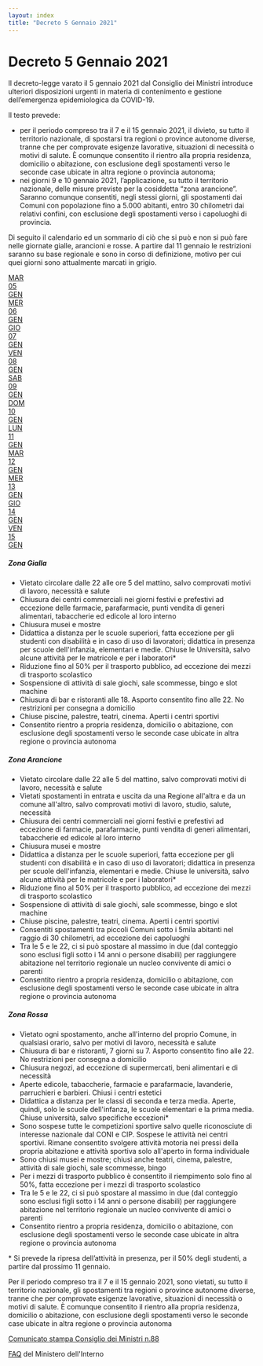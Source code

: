 ```yaml
---
layout: index
title: "Decreto 5 Gennaio 2021"
---
```

<div class="px-3 py-3 pt-md-5 pb-md-4 mx-auto text-justify">
    <h1 class="h1-responsive text-center">Decreto 5 Gennaio 2021</h1>
</div>
<div>
    <p>Il decreto-legge varato il 5 gennaio 2021 dal Consiglio dei Ministri introduce ulteriori disposizioni urgenti in materia di contenimento e gestione dell’emergenza epidemiologica da COVID-19.</p>
    <p>Il testo prevede:</p>
    <ul>
      <li>per il periodo compreso tra il 7 e il 15 gennaio 2021, il divieto, su tutto il territorio nazionale, di spostarsi tra regioni o province autonome diverse, tranne che per comprovate esigenze lavorative, situazioni di necessità o motivi di salute. È comunque consentito il rientro alla propria residenza, domicilio o abitazione, con esclusione degli spostamenti verso le seconde case ubicate in altra regione o provincia autonoma;</li>
      <li>nei giorni 9 e 10 gennaio 2021, l’applicazione, su tutto il territorio nazionale, delle misure previste per la cosiddetta “zona arancione”. Saranno comunque consentiti, negli stessi giorni, gli spostamenti dai Comuni con popolazione fino a 5.000 abitanti, entro 30 chilometri dai relativi confini, con esclusione degli spostamenti verso i capoluoghi di provincia.</li>
    </ul>
    <p>Di seguito il calendario ed un sommario di ciò che si può e non si può fare nelle giornate gialle, arancioni e rosse. A partire dal 11 gennaio le restrizioni saranno su base regionale e sono in corso di definizione, motivo per cui quei giorni sono attualmente marcati in grigio.</p>
</div>
  <div id="cal" class="row justify-content-center justify-content-sm-center mb-3">
      <a class="btn px-2 mx-1 cc-red    mt-2" href="#cc-red-zone"><div class="weekday">MAR</div><div class="day">05</div><div class="weekday">GEN</div></a>
      <a class="btn px-2 mx-1 cc-red    mt-2" href="#cc-red-zone"><div class="weekday">MER</div><div class="day">06</div><div class="weekday">GEN</div></a>
      <a class="btn px-2 mx-1 cc-yellow mt-2" href="#cc-yellow-zone"><div class="weekday">GIO</div><div class="day">07</div><div class="weekday">GEN</div></a>
      <a class="btn px-2 mx-1 cc-yellow mt-2" href="#cc-yellow-zone"><div class="weekday">VEN</div><div class="day">08</div><div class="weekday">GEN</div></a>
      <a class="btn px-2 mx-1 cc-orange mt-2" href="#cc-orange-zone"><div class="weekday">SAB</div><div class="day">09</div><div class="weekday">GEN</div></a>
      <a class="btn px-2 mx-1 cc-orange mt-2" href="#cc-orange-zone"><div class="weekday">DOM</div><div class="day">10</div><div class="weekday">GEN</div></a>
      <a class="btn px-2 mx-1 cc-grey   mt-2" href="#cc-grey-zone"><div class="weekday">LUN</div><div class="day">11</div><div class="weekday">GEN</div></a>
      <a class="btn px-2 mx-1 cc-grey   mt-2" href="#cc-grey-zone"><div class="weekday">MAR</div><div class="day">12</div><div class="weekday">GEN</div></a>
      <a class="btn px-2 mx-1 cc-grey   mt-2" href="#cc-grey-zone"><div class="weekday">MER</div><div class="day">13</div><div class="weekday">GEN</div></a>
      <a class="btn px-2 mx-1 cc-grey   mt-2" href="#cc-grey-zone"><div class="weekday">GIO</div><div class="day">14</div><div class="weekday">GEN</div></a>
      <a class="btn px-2 mx-1 cc-grey   mt-2" href="#cc-grey-zone"><div class="weekday">VEN</div><div class="day">15</div><div class="weekday">GEN</div></a>
      
  </div>
<div class="row row-cols-1 row-cols-md-3 g-4">
  <div class="col mt-3">
    <div id="cc-yellow-zone" class="card h-100 cc-yellow">
      <div class="card-header cc-yellow-highlight"><h5 class="card-title ">Zona Gialla</h5></div>
      <div class="card-body">
        <ul class="cc-zone">
          <li>Vietato circolare dalle 22 alle ore 5 del mattino, salvo comprovati motivi di lavoro, necessità e salute</li>
          <li>Chiusura dei centri commerciali nei giorni festivi e prefestivi ad eccezione delle farmacie, parafarmacie, punti vendita di generi alimentari, tabaccherie ed edicole al loro interno</li>
          <li>Chiusura musei e mostre</li>
          <li>Didattica a distanza per le scuole superiori, fatta eccezione per gli studenti con disabilità e in caso di uso di lavoratori; didattica in presenza per scuole dell'infanzia, elementari e medie. Chiuse le Università, salvo alcune attività per le matricole e per i laboratori*</li>
          <li>Riduzione fino al 50% per il trasporto pubblico, ad eccezione dei mezzi di trasporto scolastico</li>
          <li>Sospensione di attività di sale giochi, sale scommesse, bingo e slot machine</li>
          <li>Chiusura di bar e ristoranti alle 18. Asporto consentito fino alle 22. No restrizioni per consegna a domicilio</li>
          <li>Chiuse piscine, palestre, teatri, cinema. Aperti i centri sportivi</li>
          <li>Consentito rientro a propria residenza, domicilio o abitazione, con esclusione degli spostamenti verso le seconde case ubicate in altra regione o provincia autonoma</li>
        </ul>
      </div>
    </div>
  </div>
  <div class="col mt-3">
    <div id="cc-orange-zone" class="card h-100">
      <div class="card-header cc-orange-highlight"><h5 class="card-title ">Zona Arancione</h5></div>
      <div class="card-body cc-orange">
        <ul class="cc-zone">
          <li>Vietato circolare dalle 22 alle 5 del mattino, salvo comprovati motivi di lavoro, necessità e salute</li>
          <li>Vietati spostamenti in entrata e uscita da una Regione all'altra e da un comune all'altro, salvo comprovati motivi di lavoro, studio, salute, necessità</li>
          <li>Chiusura dei centri commerciali nei giorni festivi e prefestivi ad eccezione di farmacie, parafarmacie, punti vendita di generi alimentari, tabaccherie ed edicole al loro interno</li>
          <li>Chiusura musei e mostre</li>
          <li>Didattica a distanza per le scuole superiori, fatta eccezione per gli studenti con disabilità e in caso di uso di lavoratori; didattica in presenza per scuole dell'infanzia, elementari e medie. Chiuse le università, salvo alcune attività per le matricole e per i laboratori*</li>
          <li>Riduzione fino al 50% per il trasporto pubblico, ad eccezione dei mezzi di trasporto scolastico</li>
          <li>Sospensione di attività di sale giochi, sale scommesse, bingo e slot machine</li>
          <li>Chiuse piscine, palestre, teatri, cinema. Aperti i centri sportivi</li>
          <li>Consentiti spostamenti tra piccoli Comuni sotto i 5mila abitanti nel raggio di 30 chilometri, ad eccezione dei capoluoghi</li>
          <li>Tra le 5 e le 22, ci si può spostare al massimo in due (dal conteggio sono esclusi figli sotto i 14 anni o persone disabili) per raggiungere abitazione nel territorio regionale un nucleo convivente di amici o parenti</li>
          <li>Consentito rientro a propria residenza, domicilio o abitazione, con esclusione degli spostamenti verso le seconde case ubicate in altra regione o provincia autonoma</li>
        </ul>
      </div>
    </div>
  </div>
  <div class="col mt-3">
    <div id="cc-red-zone" class="card h-100 cc-red-highlight">
      <div class="card-header cc-red-highlight"><h5 class="card-title ">Zona Rossa</h5></div>
      <div class="card-body cc-red">
        <ul class="cc-zone">
          <li>Vietato ogni spostamento, anche all'interno del proprio Comune, in qualsiasi orario, salvo per motivi di lavoro, necessità e salute</li>
          <li>Chiusura di bar e ristoranti, 7 giorni su 7. Asporto consentito fino alle 22. No restrizioni per consegna a domicilio</li>
          <li>Chiusura negozi, ad eccezione di supermercati, beni alimentari e di necessità</li>
          <li>Aperte edicole, tabaccherie, farmacie e parafarmacie, lavanderie, parruchieri e barbieri. Chiusi i centri estetici</li>
          <li>Didattica a distanza per le classi di seconda e terza media. Aperte, quindi, solo le scuole dell'infanza, le scuole elementari e la prima media. Chiuse università, salvo specifiche eccezioni*</li>
          <li>Sono sospese tutte le competizioni sportive salvo quelle riconosciute di interesse nazionale dal CONI e CIP. Sospese le attività nei centri sportivi. Rimane consentito svolgere attività motoria nei pressi della propria abitazione e attività sportiva solo all'aperto in forma individuale</li>
          <li>Sono chiusi musei e mostre; chiusi anche teatri, cinema, palestre, attività di sale giochi, sale scommesse, bingo</li>
          <li>Per i mezzi di trasporto pubblico è consentito il riempimento solo fino al 50%, fatta eccezione per i mezzi di trasporto scolastico</li>
          <li>Tra le 5 e le 22, ci si può spostare al massimo in due (dal conteggio sono esclusi figli sotto i 14 anni o persone disabili) per raggiungere abitazione nel territorio regionale un nucleo convivente di amici o parenti</li>
          <li>Consentito rientro a propria residenza, domicilio o abitazione, con esclusione degli spostamenti verso le seconde case ubicate in altra regione o provincia autonoma</li>
        </ul>
      </div>
    </div>
  </div>
</div>
<div>
    <p class="mt-2">* Si prevede la ripresa dell’attività in presenza, per il 50% degli studenti, a partire dal prossimo 11 gennaio.</p>
    <p id="#cc-grey-zone">Per il periodo compreso tra il 7 e il 15 gennaio 2021, sono vietati, su tutto il territorio nazionale, gli spostamenti tra regioni o province autonome diverse, tranne che per comprovate esigenze lavorative, situazioni di necessità o motivi di salute. È comunque consentito il rientro alla propria residenza, domicilio o abitazione, con esclusione degli spostamenti verso le seconde case ubicate in altra regione o provincia autonoma</p>
    <p><a href="http://www.governo.it/sites/new.governo.it/files/Cdm_88.pdf" target="_blank">Comunicato stampa Consiglio dei Ministri n.88</a></p>
    <p class="mt-2"><a href="http://www.governo.it/it/articolo/domande-frequenti-sulle-misure-adottate-dal-governo/15638" target="_blank">FAQ</a> del Ministero dell'Interno</p>
</div>
